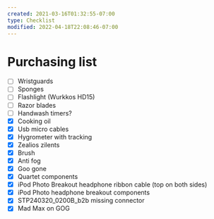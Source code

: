 ```yaml
---
created: 2021-03-16T01:32:55-07:00
type: Checklist
modified: 2022-04-18T22:08:46-07:00
---
```


# Purchasing list

- [ ] Wristguards
- [ ] Sponges
- [ ] Flashlight (Wurkkos HD15)
- [ ] Razor blades
- [ ] Handwash timers?
- [x] Cooking oil
- [x] Usb micro cables
- [x] Hygrometer with tracking
- [x] Zealios zilents
- [x] Brush
- [x] Anti fog
- [x] Goo gone
- [x] Quartet components
- [x] iPod Photo Breakout headphone ribbon cable (top on both sides)
- [x] iPod Photo headphone breakout components
- [x] STP240320_0200B_b2b missing connector
- [x] Mad Max on GOG
